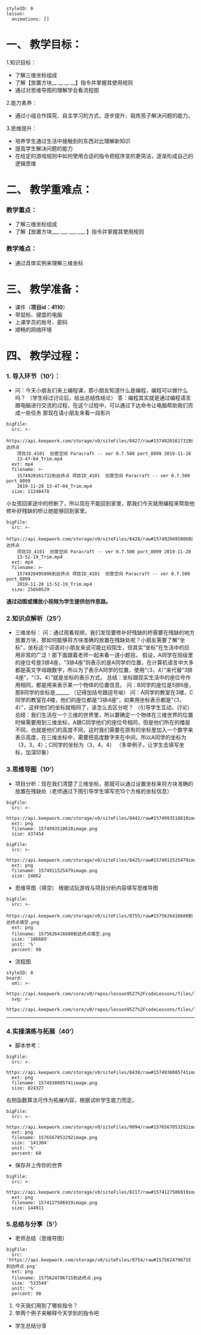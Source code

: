 

<style>
  .markdown-body hr {
    height: 1px;
  }
</style>





```@Lesson
styleID: 0
lesson:
  animations: []

```


# **一、	教学目标：**
1.知识目标：
* 了解三维坐标组成
* 了解【放置方块__ __ __ __】指令并掌握其使用规则
* 通过对思维导图的理解学会看流程图


2.能力素养：
* 通过小组合作探究、自主学习的方式，逐步提升、锻炼孩子解决问题的能力。


3.思维提升：
* 培养学生通过生活中接触到的东西对比理解新知识
* 提高学生解决问题的能力
* 在给定的游戏规则中如何使用合适的指令把程序变的更简洁，逐渐形成自己的逻辑思维
# **二、	教学重难点：**

### 教学重点： 
* 了解三维坐标组成
* 了解【放置方块___  ___  ___  ___ 】指令并掌握其使用规则
 ### 教学难点：
* 通过具体实例来理解三维坐标
# **三、	教学准备：**
* 课件（**项目id：4110**）
* 带鼠标、键盘的电脑
* 上课学员的账号、密码
* 顺畅的网络环境


# **四、	教学过程：**
 


### **1.	导入环节（10‘）：**
* 问：今天小朋友们来上编程课，那小朋友知道什么是编程，编程可以做什么吗？
  （学生经过讨论后，给出总结性结论）
  答：编程其实就是通过编程语言跟电脑进行交流的过程，在这个过程中，可以通过下达命令让电脑帮助我们完成一些任务
  那现在请小朋友来看一段影片
  
```@BigFile
bigFile:
  src: >-
    https://api.keepwork.com/storage/v0/siteFiles/8427/raw#1574920161732到达终点
    项目ID_4101  创意空间 Paracraft -- ver 0.7.500 port_8099 2019-11-28
    13-47-04_Trim.mp4
  ext: mp4
  filename: >-
    1574920161732到达终点 项目ID_4101  创意空间 Paracraft -- ver 0.7.500 port_8099
    2019-11-28 13-47-04_Trim.mp4
  size: 11248478

```
  小女孩回家途中的桥断了，所以现在不能回到家里，那我们今天就用编程来帮助他修补好残缺的桥让她能够回到家里。
  
```@BigFile
bigFile:
  src: >-
    https://api.keepwork.com/storage/v0/siteFiles/8428/raw#1574920495806到达终点
    项目ID_4101  创意空间 Paracraft -- ver 0.7.500 port_8099 2019-11-28
    13-52-19_Trim.mp4
  ext: mp4
  filename: >-
    1574920495806到达终点 项目ID_4101  创意空间 Paracraft -- ver 0.7.500 port_8099
    2019-11-28 13-52-19_Trim.mp4
  size: 25660529

```

**通过动图或播放小视频为学生提供创作思路。**
 
 
     
 
 
 ### **2.知识点解析（25‘）**
* 三维坐标：
  问：通过观看视频，我们发现要修补好残缺的桥需要在残缺的地方放置方块，那如何能够将方块准确的放置在残缺处呢？小朋友需要了解“坐标”，坐标这个词语对小朋友来说可能比较陌生，但其实“坐标”在生活中的应用非常的广泛！那下面跟着老师一起来看一道小题目。
  假设，A同学在班级里的座位号是3排4座，“3排4座”则表示的是A同学的位置，在计算机语言中大多都是英文字母跟数字，所以为了表示A同学的位置，使用“（3，4）”来代替“3排4座”，“（3，4）”就是坐标的表示方式。
  总结：坐标跟现实生活中的座位号作用相同，都是用来表示某一个物体的位置信息。
  问：B同学的座位是5排6座，那B同学的坐标是______ （记得加括号跟逗号呦）
  问：A同学的教室在3楼，C同学的教室在4楼，他们的座位都是“3排4座”，如果用坐标表示都是“（3，4）”，这样他们的坐标就相同了，该怎么去区分呢？
  （引导学生互动，讨论）
  总结：我们生活在一个三维的世界里，所以要确定一个物体在三维世界的位置时候需要用到三维坐标，A跟C同学他们的座位号相同，但是他们所在的楼层不同，也就是他们的高度不同，这时我们需要在原有的坐标里加入一个数字来表示高度，在三维坐标中，需要把高度数字夹在中间，所以A同学的坐标为（3，3，4）；C同学的坐标为（3，4，4）
  （多举例子，让学生去填写坐标，加深印象）
### **3.思维导图（10‘）**
   *  项目分析：现在我们清楚了三维坐标，那就可以通过设置坐标来将方块准确的放置在残缺处（老师通过下图引导学生填写完15个方格的坐标信息）
   
 
```@BigFile
bigFile:
  src: >-
    https://api.keepwork.com/storage/v0/siteFiles/8442/raw#1574993518618image.png
  ext: png
  filename: 1574993518618image.png
  size: 437454

```

```@BigFile
bigFile:
  src: >-
    https://api.keepwork.com/storage/v0/siteFiles/8425/raw#1574911525479image.png
  ext: png
  filename: 1574911525479image.png
  size: 24862

```

 *  思维导图（填空）
      根据试玩游戏与项目分析内容填写思维导图




   
 
 
 
 

```@BigFile
bigFile:
  src: >-
    https://api.keepwork.com/storage/v0/siteFiles/8755/raw#1575626416680到达终点填空.png
  ext: png
  filename: 1575626416680到达终点填空.png
  size: '186689'
  unit: '%'
  percent: 90

```




   *  流程图
   
```@Board
styleID: 0
board:
  xml: >-
    https://api.keepwork.com/core/v0/repos/lesson9527%2FcodeLessons/files/lesson9527%2FcodeLessons%2F_config%2Fboard%2F%25E5%2588%25B0%25E8%25BE%25BE%25E7%25BB%2588%25E7%2582%25B9.xml
  svg: >-
    https://api.keepwork.com/core/v0/repos/lesson9527%2FcodeLessons/files/lesson9527%2FcodeLessons%2F_config%2Fboard%2F%25E5%2588%25B0%25E8%25BE%25BE%25E7%25BB%2588%25E7%2582%25B9.svg

```
   


---
### **4.实操演练与拓展（40‘）**
   *  脚本参考：
   
 <style>
  .comp-board{
    text-align: center;
  }
</style>
 
 

 
```@BigFile
bigFile:
  src: >-
    https://api.keepwork.com/storage/v0/siteFiles/8438/raw#1574938085741image.png
  ext: png
  filename: 1574938085741image.png
  size: 824327

```

右侧函数算法可作为拓展内容，根据试听学生能力而定。

 
```@BigFile
bigFile:
  src: >-
    https://api.keepwork.com/storage/v0/siteFiles/9094/raw#1576567053292image.png
  ext: png
  filename: 1576567053292image.png
  size: '141304'
  unit: '%'
  percent: 60

```






   *  保存并上传你的世界
   
 
```@BigFile
bigFile:
  src: >-
    https://api.keepwork.com/storage/v0/siteFiles/8217/raw#1574127506919image.png
  ext: png
  filename: 1574127506919image.png
  size: 144911

```


### **5.总结与分享（5‘）**
   *  老师总结（思维导图）
   
 
 
 
 
 
 



```@BigFile
bigFile:
  src: 'https://api.keepwork.com/storage/v0/siteFiles/8754/raw#1575624796715到达终点.png'
  ext: png
  filename: 1575624796715到达终点.png
  size: '533549'
  unit: '%'
  percent: 90

```

 






 

     
   1. 今天我们用到了哪些指令？
   2. 举两个例子来解释今天学到的指令吧

     
   *  学生总结分享
   